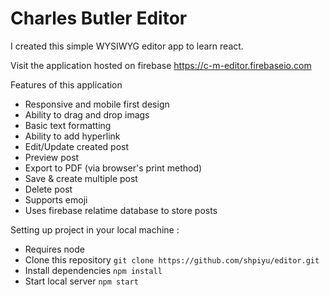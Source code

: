# Charles Butler Editor

I created this simple WYSIWYG editor app to learn react.

Visit the application hosted on firebase
https://c-m-editor.firebaseio.com 

Features of this application

  - Responsive and mobile first design
  - Ability to drag and drop imags
  - Basic text formatting
  - Ability to add hyperlink
  - Edit/Update created post
  - Preview post
  - Export to PDF (via browser's print method)
  - Save & create multiple post
  - Delete post
  - Supports emoji
  - Uses firebase relatime database to store posts


Setting up project in your local machine :  
- Requires node
- Clone this repository `git clone https://github.com/shpiyu/editor.git`
- Install dependencies `npm install`
- Start local server `npm start`
